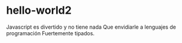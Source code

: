 # hello-world2
Javascript es divertido y no tiene nada
Que envidiarle a lenguajes de programación
Fuertemente tipados.
